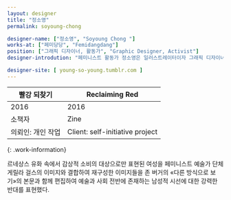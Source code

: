 ```yaml
---
layout: designer
title: "정소영"
permalink: soyoung-chong 

designer-name: ["정소영", "Soyoung Chong "]
works-at: ["페미당당", "Femidangdang"]
position: ["그래픽 디자이너, 활동가", "Graphic Designer, Activist"]
designer-introdution: "페미니스트 활동가 정소영은 일러스트레이터이자 그래픽 디자이너이다. 2016년부터 친구들과 페미당당을 시작하여 단체 행동, 시위, 세미나와 파티까지 사회와 문화 전반에서 가장 활기차고 시끄러운 방식으로 성차별을 무너트리기 위해 일을 벌여왔다. 현재 서울대학교 디자인학부에서 그래픽 디자인 학사 과정을 밟고 있다."

designer-site: [ young-so-young.tumblr.com ]
---
```


| 빨강 되찾기 | Reclaiming Red |
|----------------|----------------|
| 2016 | 2016 |
| 소책자 | Zine |
| 의뢰인: 개인 작업 | Client: self-initiative project |
{: .work-information}

르네상스 유화 속에서 감상적 소비의 대상으로만 표현된 여성을 페미니스트 예술가 단체 게릴라 걸스의 이미지와 결합하여 재구성한 이미지들을 존 버거의 «다른 방식으로 보기»의 본문과 함께 편집하여 예술과 사회 전반에 존재하는 남성적 시선에 대한 강력한 반대를 표현했다.
